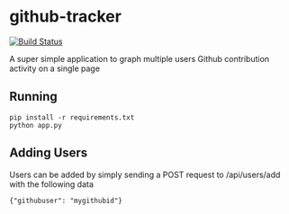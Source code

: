 # github-tracker

[![Build Status](http://drone.green.browndogtech.com/api/badges/imapex/githubtracker/status.svg)](http://drone.green.browndogtech.com/imapex/githubtracker)

A super simple application to graph multiple users Github contribution activity on a single page


## Running

    pip install -r requirements.txt
    python app.py

## Adding Users

Users can be added by simply sending a POST request to /api/users/add with the following data

    {"githubuser": "mygithubid"}


